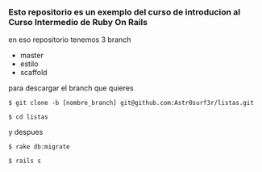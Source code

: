 ### Esto repositorio es un exemplo del curso de introducion al Curso Intermedio de Ruby On Rails

en eso repositorio tenemos 3 branch

- master
- estilo
- scaffold

para descargar el branch que quieres

```linux
$ git clone -b [nombre_branch] git@github.com:Astr0surf3r/listas.git

$ cd listas
```
y despues 

```rails
$ rake db:migrate

$ rails s
```


